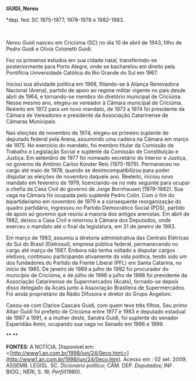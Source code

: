 **GUIDI, Nereu**

\*dep. fed. SC 1975-1977, 1978-1979 e 1982-1983.

 

*Nereu Guidi* nasceu em Criciúma (SC) no dia 10 de abril de 1943, filho
de Pedro Guidi e Olívia Colonetti Guidi.

Fez os primeiros estudos em sua cidade natal, transferindo-se
posteriormente para Porto Alegre, onde se bacharelou em direito pela
Pontifícia Universidade Católica do Rio Grande do Sul em 1967.

Iniciou sua atividade política em 1968, filiando-se à Aliança Renovadora
Nacional (Arena), partido de apoio ao regime militar vigente no país
desde abril de 1964, e tornando-se membro do diretório municipal de
Criciúma. Nesse mesmo ano, elegeu-se vereador à Câmara municipal de
Criciúma. Reeleito em 1972 para um novo mandato, de 1973 a 1974 foi
presidente da Câmara de Vereadores e presidente da Associação
Catarinense de Câmaras Municipais.

Nas eleições de novembro de 1974, elegeu-se primeiro suplente de
deputado federal pela Arena, assumindo uma cadeira na Câmara em março de
1975. No exercício do mandato, foi membro titular da Comissão de
Trabalho e Legislação Social e suplente da Comissão de Constituição e
Justiça. Em setembro de 1977 foi nomeado secretário do Interior e
Justiça, no governo de Antônio Carlos Konder Reis (1975-1979).
Permaneceu no cargo até maio de 1978, quando se desimcompatibilizou para
poder disputar as eleições de novembro daquele ano. Reeleito, iniciou
novo mandato em fevereiro de 1979, licenciando-se no mês seguinte para
ocupar a chefia da Casa Civil do governo de Jorge Bornhausen
(1979-1982). Sua vaga na Câmara foi ocupada pelo suplente Pedro Colin.
Com o fim do bipartidarismo em novembro de 1979 e a consequente
reorganização do quadro partidário, ingressou no Partido Democrático
Social (PDS), partido de apoio ao governo que reuniu a maioria dos
antigos arenistas. Em abril de 1982, deixou a Casa Civil e retornou à
Câmara dos Deputados, onde exerceu o mandato até o final da legislatura,
em 31 de janeiro de 1983.

Em março de 1983, assumiu a diretoria administrativa das Centrais
Elétricas do Sul do Brasil (Eletrosul), empresa pública federal,
permanecendo no cargo até março de 1987. Embora não tenha voltado a
disputar cargos eletivos, continuou participando ativamente da vida
política, tendo sido um dos fundadores do Partido da Frente Liberal
(PFL) em Santa Catarina, no início de 1985. De janeiro de 1989 a julho
de 1992 foi procurador do município de Criciúma, e de julho de 1996 a
julho de 1998 foi presidente da Associação Catarinense de Supermercados
(Acats), tornado-se depois disso delegado da Acats junto à Associação
Brasileira de Supermercados. Foi ainda proprietário da Rádio Difusora e
diretor do Grupo Angeloni.

Casou-se com Clarice Cascais Guidi, com quem teve três filhos. Seu primo
Altair Guidi foi prefeito de Criciúma entre 1977 e 1983 e deputado
estadual de 1987 a 1991, e a mulher deste, Sandra Guidi, foi suplente do
senador Esperidião Amin, ocupando sua vaga no Senado em 1996 e 1999.

** **

**FONTES**: A NOTÍCIA. Disponível em:
\<[http://www1.an.com.br/1998/jun/24/0eco.htm\>](http://www1.an.com.br/1998/jun/24/0eco.htm).
Acesso em : 02 set. 2009; ASSEMB. LEGISL. SC. *Dicionário político*;
CÂM. DEP. *Deputados;* INF. BIOG.; NÉRI, S. *16; Perfil*(1980).
